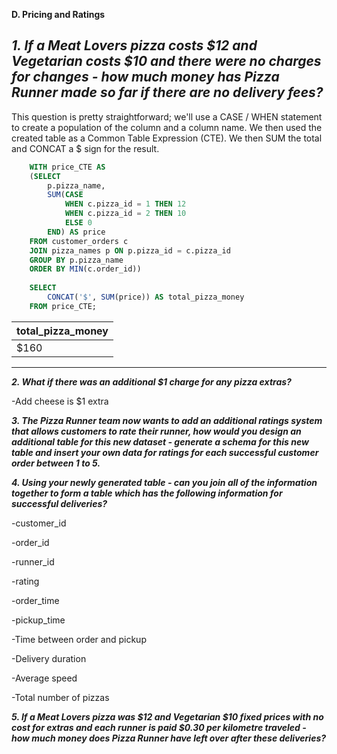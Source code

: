 **D. Pricing and Ratings**

***1. If a Meat Lovers pizza costs $12 and Vegetarian costs $10 and there were no charges for changes - how much money has Pizza Runner made so far if there are no delivery fees?***
---

This question is pretty straightforward; we'll use a CASE / WHEN statement to create a population of the column and a column name. We then used the created table as a Common Table Expression (CTE). We then SUM the total and CONCAT a $ sign for the result.

```sql
    WITH price_CTE AS
    (SELECT
        p.pizza_name,
        SUM(CASE   
            WHEN c.pizza_id = 1 THEN 12
            WHEN c.pizza_id = 2 THEN 10
            ELSE 0
        END) AS price
    FROM customer_orders c
    JOIN pizza_names p ON p.pizza_id = c.pizza_id
    GROUP BY p.pizza_name
    ORDER BY MIN(c.order_id))
    
    SELECT 
    	CONCAT('$', SUM(price)) AS total_pizza_money
    FROM price_CTE;
```

| total_pizza_money |
| ----------------- |
| $160              |

---

***2. What if there was an additional $1 charge for any pizza extras?***

-Add cheese is $1 extra

***3. The Pizza Runner team now wants to add an additional ratings system that allows customers to rate their runner, how would you design an additional table for this new dataset - generate a schema for this new table and insert your own data for ratings for each successful customer order between 1 to 5.***

***4. Using your newly generated table - can you join all of the information together to form a table which has the following information for successful deliveries?***

-customer_id

-order_id

-runner_id

-rating

-order_time

-pickup_time

-Time between order and pickup

-Delivery duration

-Average speed

-Total number of pizzas

***5. If a Meat Lovers pizza was $12 and Vegetarian $10 fixed prices with no cost for extras and each runner is paid $0.30 per kilometre traveled - how much money does Pizza Runner have left over after these deliveries?***
